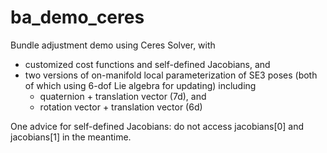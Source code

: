 # ba_demo_ceres


Bundle adjustment demo using Ceres Solver, with 

- customized cost functions and self-defined Jacobians, and
- two versions of on-manifold local parameterization of SE3 poses (both of which using 6-dof Lie algebra for updating) including
  - quaternion + translation vector (7d), and
  - rotation vector + translation vector (6d)
  
One advice for self-defined Jacobians: do not access jacobians[0] and jacobians[1] in the meantime.
